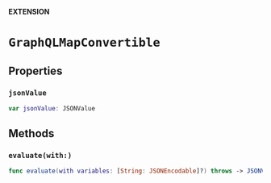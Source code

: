 **EXTENSION**

# `GraphQLMapConvertible`

## Properties
### `jsonValue`

```swift
var jsonValue: JSONValue
```

## Methods
### `evaluate(with:)`

```swift
func evaluate(with variables: [String: JSONEncodable]?) throws -> JSONValue
```
